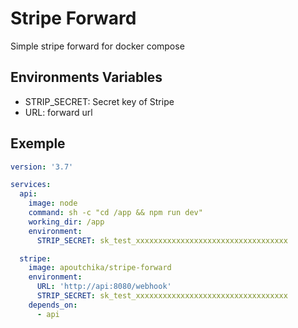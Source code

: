 # Stripe Forward

Simple stripe forward for docker compose

## Environments Variables

- STRIP_SECRET: Secret key of Stripe
- URL: forward url

## Exemple

```yaml
version: '3.7'

services:
  api:
    image: node
    command: sh -c "cd /app && npm run dev"
    working_dir: /app
    environment:
      STRIP_SECRET: sk_test_xxxxxxxxxxxxxxxxxxxxxxxxxxxxxxxxxx

  stripe:
    image: apoutchika/stripe-forward
    environment:
      URL: 'http://api:8080/webhook'
      STRIP_SECRET: sk_test_xxxxxxxxxxxxxxxxxxxxxxxxxxxxxxxxxx
    depends_on:
      - api
```
